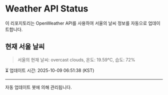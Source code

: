 
# Weather API Status

이 리포지토리는 OpenWeather API를 사용하여 서울의 날씨 정보를 자동으로 업데이트합니다.

## 현재 서울 날씨
> 서울의 현재 날씨: overcast clouds, 온도: 19.59°C, 습도: 72%

⏳ 업데이트 시간: 2025-10-09 06:51:38 (KST)

---
자동 업데이트 봇에 의해 관리됩니다.
